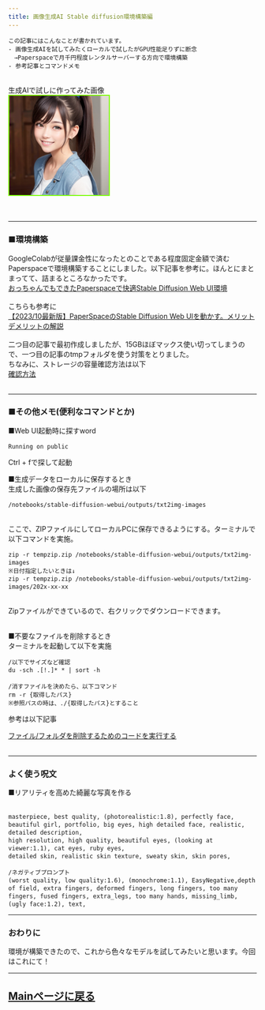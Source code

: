 ```yaml
---
title: 画像生成AI Stable diffusion環境構築編
---
```

<script async src="https://pagead2.googlesyndication.com/pagead/js/adsbygoogle.js?client=ca-pub-2844921131740253"
     crossorigin="anonymous"></script>
<!-- Global site tag (gtag.js) - Google Analytics -->
<script async src="https://www.googletagmanager.com/gtag/js?id=G-H1234VX5NE"></script>
<script>
  window.dataLayer = window.dataLayer || [];
  function gtag(){dataLayer.push(arguments);}
  gtag('js', new Date());

  gtag('config', 'G-H1234VX5NE');
</script>



```
この記事にはこんなことが書かれています。
- 画像生成AIを試してみたくローカルで試したがGPU性能足りずに断念
　→Paperspaceで月千円程度レンタルサーバーする方向で環境構築
- 参考記事とコマンドメモ
```
<br>
生成AIで試しに作ってみた画像<br>
<img style="border: solid 2px lawngreen;" src="../images/aitest.png" width="40%"><br>
<br>
<br>

----
### ■環境構築 <br>
GoogleColabが従量課金性になったとのことである程度固定金額で済むPaperspaceで環境構築することにしました。以下記事を参考に。ほんとにまとまってて、詰まるところなかったです。<br>
[おっちゃんでもできたPaperspaceで快適Stable Diffusion Web UI環境](https://note.com/chocolatmars/n/nb0c092b665cd)<br><br>
こちらも参考に<br>
[【2023/10最新版】PaperSpaceのStable Diffusion Web UIを動かす。メリットデメリットの解説](https://kindanai.com/manual-paperspace-stable-diffusion-web-ui/#toc7)<br>
<br>
二つ目の記事で最初作成しましたが、15GBほぼマックス使い切ってしまうので、一つ目の記事のtmpフォルダを使う対策をとりました。<br>
ちなみに、ストレージの容量確認方法は以下<br>
[確認方法](https://moineko.com/ai/paperspace_str/#index_id0)<br>
<br>

----
### ■その他メモ(便利なコマンドとか)<br>
■Web UI起動時に探すword<br>
```
Running on public
```
Ctrl + fで探して起動<br>

■生成データをローカルに保存するとき<br>
生成した画像の保存先ファイルの場所は以下<br>
```
/notebooks/stable-diffusion-webui/outputs/txt2img-images
```
<br>
ここで、ZIPファイルにしてローカルPCに保存できるようにする。ターミナルで以下コマンドを実施。
<br>

```
zip -r tempzip.zip /notebooks/stable-diffusion-webui/outputs/txt2img-images
※日付指定したいときは↓
zip -r tempzip.zip /notebooks/stable-diffusion-webui/outputs/txt2img-images/202x-xx-xx
```

<br>
Zipファイルができているので、右クリックでダウンロードできます。<br>
<br>

■不要なファイルを削除するとき<br>
ターミナルを起動して以下を実施<br>

```
/以下でサイズなど確認
du -sch .[!.]* * | sort -h

/消すファイルを決めたら、以下コマンド
rm -r {取得したパス}
※参照パスの時は、./{取得したパス}とすること
```

参考は以下記事<br>

[ファイル/フォルダを削除するためのコードを実行する](https://ma0art.com/paperspace-delete-files/)
<br>
<br>

----
### よく使う呪文<br>
■リアリティを高めた綺麗な写真を作る<br>
<br>

```
masterpiece, best quality, (photorealistic:1.8), perfectly face, 
beautiful girl, portfolio, big eyes, high detailed face, realistic, detailed description,
high resolution, high quality, beautiful eyes, (looking at viewer:1.1), cat eyes, ruby eyes, 
detailed skin, realistic skin texture, sweaty skin, skin pores, 

/ネガティブプロンプト
(worst quality, low quality:1.6), (monochrome:1.1), EasyNegative,depth of field, extra fingers, deformed fingers, long fingers, too many fingers, fused fingers, extra_legs, too many hands, missing_limb, (ugly face:1.2), text, 
```

----

### おわりに<br>
環境が構築できたので、これから色々なモデルを試してみたいと思います。今回はこれにて！<br>

----


## [Mainページに戻る](https://kissshot-skup.github.io/webpage)


